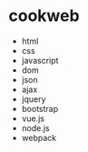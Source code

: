 # cookweb
- html
- css
- javascript
- dom
- json
- ajax
- jquery
- bootstrap
- vue.js
- node.js
- webpack
